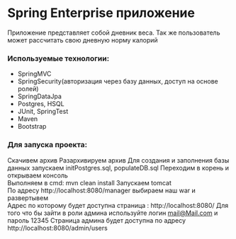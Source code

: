 Spring Enterprise приложение
========================

Приложение представляет собой дневник веса. Так же пользователь может рассчитать свою дневную норму калорий

### Используемые технологии:

- SpringMVC
- SpringSecurity(авторизация через базу данных, доступ на основе ролей)
- SpringDataJpa
- Postgres, HSQL
- JUnit, SpringTest
- Maven
- Bootstrap

### Для запуска проекта:

Скачивем архив
Разархивируем архив
Для создания и заполнения базы данных запускаем initPostgres.sql, populateDB.sql
Переходим в корень и открываем консоль  
Выполняем в cmd: mvn clean install 
Запускаем tomcat  
По адресу http://localhost:8080/manager выбираем наш war и развертывем  
Адрес по которому будет доступна страница : http://localhost:8080/
Для того что бы зайти в роли админа используйте логин mail@Mail.com и пароль 12345
Страница админа будет доступна по адресу http://localhost:8080/admin/users
